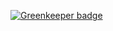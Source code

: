 

[![Greenkeeper badge](https://badges.greenkeeper.io/carpages/gemini-gallery.svg)](https://greenkeeper.io/)